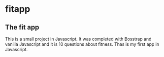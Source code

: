 # fitapp
## The fit app
This is a small project in Javascript. It was completed with Bosstrap and vanilla Javascript and it is 10 questions about fitness. Thas is my first app in Javascript.
